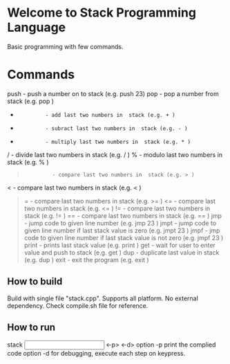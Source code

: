 # Welcome to Stack Programming Language

Basic programming with few commands.


# Commands

push <number>  - push a number on to stack (e.g. push 23)
pop            - pop a number from stack (e.g. pop )
+              - add last two numbers in  stack (e.g. + )
-              - subract last two numbers in  stack (e.g. - )
*              - multiply last two numbers in  stack (e.g. * )
/              - divide last two numbers in  stack (e.g. / )
%              - modulo last two numbers in  stack (e.g. % )
>              - compare last two numbers in  stack (e.g. > )
<              - compare last two numbers in  stack (e.g. < )
>=             - compare last two numbers in  stack (e.g. >= )
<=             - compare last two numbers in  stack (e.g. <= )
!=             - compare last two numbers in  stack (e.g. != )
==             - compare last two numbers in  stack (e.g. == )
jmp <number>   - jump code to given line number (e.g. jmp 23 )
jmpt <number>  - jump code to given line number if last stack value is zero (e.g. jmpt 23 )
jmpf <number>  - jmp code to given line number if last stack value is not zero (e.g. jmpf 23 )
print          - prints last stack value (e.g. print )
get            - wait for user to enter value and push to stack (e.g. get )
dup            - duplicate last value in stack (e.g. dup )
exit           - exit the program (e.g. exit )


## How to build

Build with single file "stack.cpp".
Supports all platform.
No external dependency.
Check compile.sh file for reference.


## How to run

stack <input file name> <-p> <-d>
option -p print the complied code
option -d for debugging, execute each step on keypress.

